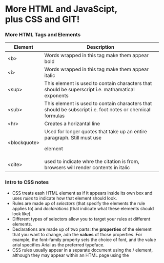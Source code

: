 # More HTML and JavaScipt, <br> plus CSS and GIT!

### More HTML Tags and Elements

| Element  | Description |
| ---------------- | ---------------- |
| \<b\> | Words wrapped in this tag make them appear bold  |
| \<i\>  | Words wrapped in this tag make them appear italic  |
| \<sup\> | This element is used to contain characters that should be superscript i.e. mathamatical exponents|
| \<sub\> | This element is used to contain characters that should be subscript i.e. foot notes or chemical formulas |
| \<hr\> | Creates a horizantal line  |
| \<blockquote\> | Used for longer quotes that take up an entire paragraph. Still must use <p> element |
| \<cite\> | used to indicate whre the citation is from, browsers will render contents in italic|
  
### Intro to CSS notes

* CSS treats eash HTML element as if it appears inside its own box and uses *rules* to indicate how that element should look.
* Rules are made up of *selectors* (that specify the elements the rule applies to) and *declarations* (that indicate what these elements should look like).
* Different types of selectors allow you to target your rules at different elements.
* Declarations are made up of two parts: the **properties** of the element that you want to change, adn the **values** of those properties. For example, the font-family property sets the choice of font, and the value arial specifies Arial as the preferred typeface.
* CSS rules usually appear in a separate document using the /<link/> element, although they may appear within an HTML page using the <style> element.
* CSS rules cascade when two or more rules apply to the same element.  If two selectors are identical, the *latter* of the two will take precedence.  If one selector is more specific, the more *specific* rule will take precedence.  You can add !important after any propery value to indicate that it should take precedence.  
  
### Intro to JavaScript





### The 7 commandments of Git commit messages
1. Separate subject from body with a blank line
2. Limit the subject line to 50 characters
3. Capitalize the subject line
4. Do not end the subject line with a period
5. Use the imperative mood in the subject line
6. Wrap the body at 72 characters
7. Use the body to explain what and why vs. how



[Return to Homepage](https://claudiobailon.github.io/reading-notes/)


 
>Education is not the learning of facts,
>but the training of the mind to think.
> -- <cite>[Albert Einstein][1]</cite>

[1]:https://www.goodreads.com/quotes/6137386-education-is-not-the-learning-of-facts-but-the-training  
